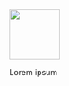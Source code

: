 <img src="https://raw.githubusercontent.com/kmaasrud/kodb/rewrite-in-go/doc/assets/logo.svg" align="center" height="90">

Lorem ipsum
